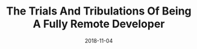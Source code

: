 ---
conference: Iowa Code Camp
location: Ankeny, Iowa
title: The Trials And Tribulations Of Being A Fully Remote Developer
date: 2018-11-04
---